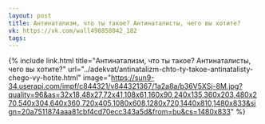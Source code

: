 ```yaml
---
layout: post
title: Антинатализм, что ты такое? Антинаталисты, чего вы хотите?
vk: https://vk.com/wall498858042_182
tags:
---
```

{% include link.html title="Антинатализм, что ты такое? Антинаталисты, чего вы хотите?" url="../adekvat/antinatalizm-chto-ty-takoe-antinatalisty-chego-vy-hotite.html" image="https://sun9-34.userapi.com/impf/c844321/v844321367/1a2a8a/b36V5XSj-8M.jpg?quality=96&as=32x18,48x27,72x41,108x61,160x90,240x135,360x203,480x270,540x304,640x360,720x405,1080x608,1280x720,1440x810,1480x833&sign=20a7511874aaa81cbf4cd70ecc343a5d&from=bu&cs=1480x833" %}